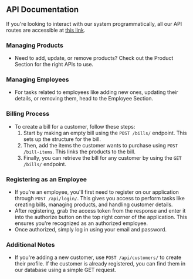 ## API Documentation

If you're looking to interact with our system programmatically, all our API routes are accessible at [this link](https://billing-system-backend-tshx.onrender.com/api/schema/docs/).

### Managing Products
- Need to add, update, or remove products? Check out the Product Section for the right APIs to use.

### Managing Employees
- For tasks related to employees like adding new ones, updating their details, or removing them, head to the Employee Section.

### Billing Process
- To create a bill for a customer, follow these steps:
   1. Start by making an empty bill using the `POST /bills/` endpoint. This sets up the structure for the bill.
   2. Then, add the items the customer wants to purchase using `POST /bill-items`. This links the products to the bill.
   3. Finally, you can retrieve the bill for any customer by using the `GET /bills/` endpoint.

### Registering as an Employee
- If you're an employee, you'll first need to register on our application through `POST /api/login/`. This gives you access to perform tasks like creating bills, managing products, and handling customer details.
- After registering, grab the access token from the response and enter it into the authorize button on the top right corner of the application. This ensures you're recognized as an authorized employee.
- Once authorized, simply log in using your email and password.

### Additional Notes
- If you're adding a new customer, use `POST /api/customers/` to create their profile. If the customer is already registered, you can find them in our database using a simple GET request.
